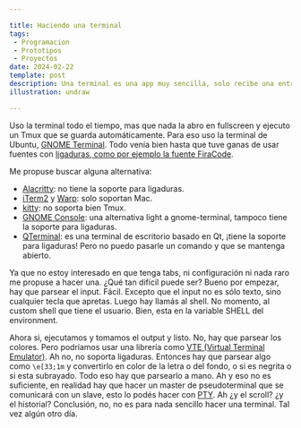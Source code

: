 ```yaml
---

title: Haciendo una terminal
tags:
 - Programacion
 - Prototipos
 - Proyectos
date: 2024-02-22
template: post
description: Una terminal es una app muy sencilla, solo recibe una entrada y devuelve una salida del shell, pero no, no es sencilla.
illustration: undraw

---
```


Uso la terminal todo el tiempo, mas que nada la abro en fullscreen y ejecuto un Tmux que se guarda automáticamente. Para eso uso la terminal de Ubuntu, [GNOME Terminal](https://help.gnome.org/users/gnome-terminal/stable/index.html.en). Todo venía bien hasta que tuve ganas de usar fuentes con [ligaduras, como por ejemplo la fuente FiraCode](https://github.com/tonsky/FiraCode).

Me propuse buscar alguna alternativa:

* [Alacritty](https://alacritty.org): no tiene la soporte para ligaduras.
* [iTerm2](https://iterm2.com) y [Warp](https://warp.dev/): solo soportan Mac.
* [kitty](https://sw.kovidgoyal.net/kitty/): no soporta bien Tmux.
* [GNOME Console](https://gitlab.gnome.org/GNOME/console): una alternativa light a gnome-terminal, tampoco tiene la soporte para ligaduras.
* [QTerminal](https://github.com/lxqt/qterminal): es una terminal de escritorio basado en Qt, ¡tiene la soporte para ligaduras! Pero no puedo pasarle un comando y que se mantenga abierto.

Ya que no estoy interesado en que tenga tabs, ni configuración ni nada raro me propuse a hacer una. ¿Qué tan difícil puede ser? Bueno por empezar, hay que parsear el input. Fácil. Excepto que el input no es sólo texto, sino cualquier tecla que apretas. Luego hay llamás al shell. No momento, al custom shell que tiene el usuario. Bien, esta en la variable SHELL del environment.

Ahora si, ejecutamos y tomamos el output y listo. No, hay que parsear los colores. Pero podríamos usar una librería como [VTE (Virtual Terminal Emulator)](https://gitlab.gnome.org/GNOME/vte). Ah no, no soporta ligaduras. Entonces hay que parsear algo como `\e[33;1m` y convertirlo en color de la letra o del fondo, o si es negrita o si esta subrayado. Todo eso hay que parsearlo a mano. Ah y eso no es suficiente, en realidad hay que hacer un master de pseudoterminal que se comunicará con un slave, esto lo podés hacer con [PTY](https://man7.org/linux/man-pages/man7/pty.7.html). Ah ¿y el scroll? ¿y el historial? Conclusión, no, no es para nada sencillo hacer una terminal. Tal vez algún otro día.
